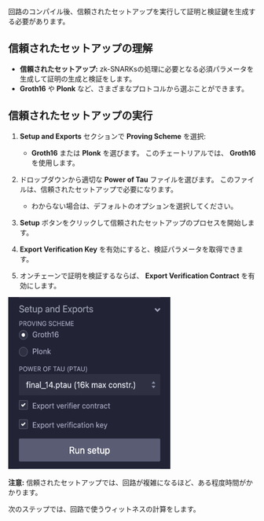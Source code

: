 回路のコンパイル後、信頼されたセットアップを実行して証明と検証鍵を生成する必要があります。

## 信頼されたセットアップの理解

- **信頼されたセットアップ:** zk-SNARKsの処理に必要となる必須パラメータを生成して証明の生成と検証をします。
- **Groth16** や **Plonk** など、さまざまなプロトコルから選ぶことができます。

## 信頼されたセットアップの実行

1. **Setup and Exports** セクションで **Proving Scheme** を選択:
   - **Groth16** または **Plonk** を選びます。 このチェートリアルでは、 **Groth16** を使用します。

2. ドロップダウンから適切な **Power of Tau** ファイルを選びます。 このファイルは、信頼されたセットアップで必要になります。
   - わからない場合は、デフォルトのオプションを選択してください。

3. **Setup** ボタンをクリックして信頼されたセットアップのプロセスを開始します。

4. **Export Verification Key** を有効にすると、検証パラメータを取得できます。

5. オンチェーンで証明を検証するならば、 **Export Verification Contract** を有効にします。

<img src="https://raw.githubusercontent.com/ethereum/remix-workshops/master/CircomIntro/step-5/images/trusted_setup.png" alt="trusted-setup" width=330 height=350>

**注意:** 信頼されたセットアップでは、回路が複雑になるほど、ある程度時間がかかります。

次のステップでは、回路で使うウィットネスの計算をします。
